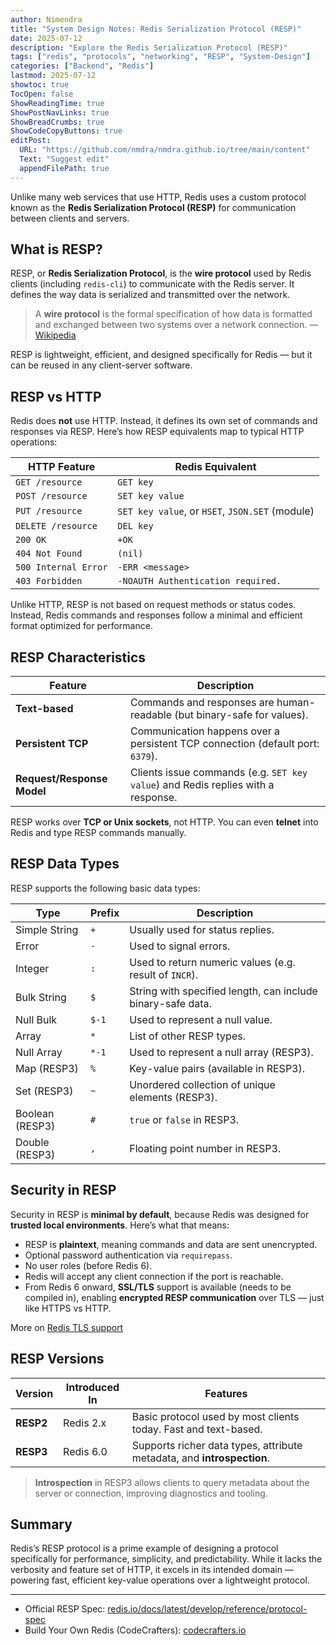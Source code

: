 ```yaml
---
author: Nimendra
title: "System Design Notes: Redis Serialization Protocol (RESP)"
date: 2025-07-12
description: "Explore the Redis Serialization Protocol (RESP)"
tags: ["redis", "protocols", "networking", "RESP", "System-Design"]
categories: ["Backend", "Redis"]
lastmod: 2025-07-12
showtoc: true
TocOpen: false
ShowReadingTime: true
ShowPostNavLinks: true
ShowBreadCrumbs: true
ShowCodeCopyButtons: true
editPost:
  URL: "https://github.com/nmdra/nmdra.github.io/tree/main/content"
  Text: "Suggest edit"
  appendFilePath: true
--- 
```


Unlike many web services that use HTTP, Redis uses a custom protocol known as the **Redis Serialization Protocol (RESP)** for communication between clients and servers.

## What is RESP?

RESP, or **Redis Serialization Protocol**, is the **wire protocol** used by Redis clients (including `redis-cli`) to communicate with the Redis server. It defines the way data is serialized and transmitted over the network.

> A **wire protocol** is the formal specification of how data is formatted and exchanged between two systems over a network connection.
> — [Wikipedia](https://en.wikipedia.org/wiki/Wire_protocol)

RESP is lightweight, efficient, and designed specifically for Redis — but it can be reused in any client-server software.

## RESP vs HTTP

Redis does **not** use HTTP. Instead, it defines its own set of commands and responses via RESP. Here’s how RESP equivalents map to typical HTTP operations:

| **HTTP Feature**       | **Redis Equivalent**                             |
|------------------------|--------------------------------------------------|
| `GET /resource`        | `GET key`                                        |
| `POST /resource`       | `SET key value`                                  |
| `PUT /resource`        | `SET key value`, or `HSET`, `JSON.SET` (module)  |
| `DELETE /resource`     | `DEL key`                                        |
| `200 OK`               | `+OK`                                            |
| `404 Not Found`        | `(nil)`                                          |
| `500 Internal Error`   | `-ERR <message>`                                 |
| `403 Forbidden`        | `-NOAUTH Authentication required.`               |

Unlike HTTP, RESP is not based on request methods or status codes. Instead, Redis commands and responses follow a minimal and efficient format optimized for performance.

## RESP Characteristics

| Feature                    | Description                                                                             |
|----------------------------|-----------------------------------------------------------------------------------------|
| **Text-based**             | Commands and responses are human-readable (but binary-safe for values).                |
| **Persistent TCP**         | Communication happens over a persistent TCP connection (default port: `6379`).         |
| **Request/Response Model** | Clients issue commands (e.g. `SET key value`) and Redis replies with a response.       |

RESP works over **TCP or Unix sockets**, not HTTP. You can even **telnet** into Redis and type RESP commands manually.

## RESP Data Types

RESP supports the following basic data types:

| **Type**        | **Prefix** | **Description**                                             |
| --------------- | ---------- | ----------------------------------------------------------- |
| Simple String   | `+`        | Usually used for status replies.                            |
| Error           | `-`        | Used to signal errors.                                      |
| Integer         | `:`        | Used to return numeric values (e.g. result of `INCR`).      |
| Bulk String     | `$`        | String with specified length, can include binary-safe data. |
| Null Bulk       | `$-1`      | Used to represent a null value.                             |
| Array           | `*`        | List of other RESP types.                                   |
| Null Array      | `*-1`      | Used to represent a null array (RESP3).                     |
| Map (RESP3)     | `%`        | Key-value pairs (available in RESP3).                       |
| Set (RESP3)     | `~`        | Unordered collection of unique elements (RESP3).            |
| Boolean (RESP3) | `#`        | `true` or `false` in RESP3.                                 |
| Double (RESP3)  | `,`        | Floating point number in RESP3.                             |

## Security in RESP

Security in RESP is **minimal by default**, because Redis was designed for **trusted local environments**. Here’s what that means:

- RESP is **plaintext**, meaning commands and data are sent unencrypted.
- Optional password authentication via `requirepass`.
- No user roles (before Redis 6).
- Redis will accept any client connection if the port is reachable.
- From Redis 6 onward, **SSL/TLS** support is available (needs to be compiled in), enabling **encrypted RESP communication** over TLS — just like HTTPS vs HTTP.

More on [Redis TLS support](https://redis.io/docs/latest/operate/oss_and_stack/management/security/encryption/)

## RESP Versions

| Version   | Introduced In | Features                                                                 |
|-----------|---------------|--------------------------------------------------------------------------|
| **RESP2** | Redis 2.x     | Basic protocol used by most clients today. Fast and text-based.          |
| **RESP3** | Redis 6.0     | Supports richer data types, attribute metadata, and **introspection**.   |

> **Introspection** in RESP3 allows clients to query metadata about the server or connection, improving diagnostics and tooling.

## Summary

Redis’s RESP protocol is a prime example of designing a protocol specifically for performance, simplicity, and predictability. While it lacks the verbosity and feature set of HTTP, it excels in its intended domain — powering fast, efficient key-value operations over a lightweight protocol.

--- 

- Official RESP Spec: [redis.io/docs/latest/develop/reference/protocol-spec](https://redis.io/docs/latest/develop/reference/protocol-spec)
- Build Your Own Redis (CodeCrafters): [codecrafters.io](https://app.codecrafters.io/r/gentle-armadillo-148010)


